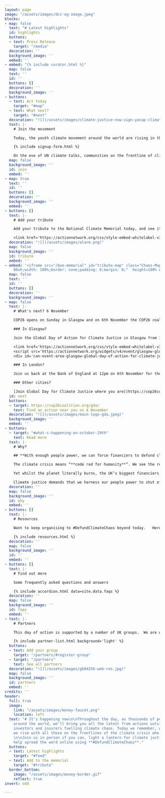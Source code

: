 ```yaml
---
layout: page
image: "/assets/images/dcc-og-image.jpeg"
blocks:
- map: false
  text: "# Latest highlights"
  id: highlights
  buttons:
  - text: Press Release
    target: "/media"
  decoration: ''
  background_image: ''
  embed: ''
- embed: "{% include curator.html %}"
  map: false
  text: ''
  id: ''
  buttons: []
  decoration: ''
  background_image: ''
- buttons:
  - text: Act today
    target: "#map"
  - text: What next?
    target: "#next"
  decoration: "![](/assets/images/climate-justice-now-sign-yacap-climate-strike-2020.png)"
  text: |-
    # Join the movement

    Today, the youth climate movement around the world are rising in their thousands with over 100 actions demanding that bankers, insurers and fund managers **Defund Climate Chaos**.

    {% include signup-form.html %}

    On the eve of UN climate talks, communities on the frontline of climate impacts are laying climate justice memorials outside the UK’s biggest fossil financiers to make it clear at whose doorstep the blame for the climate crisis lies.
  map: false
  background_image: ''
  id: join
  embed: ''
- map: true
  text: ''
  id: ''
  buttons: []
  decoration: ''
  background_image: ''
  embed: ''
- buttons: []
  text: |-
    # Add your tribute

    Add your tribute to the National Climate Memorial today, and see it appear below on the map.

    <link href='https://actionnetwork.org/css/style-embed-whitelabel-v3.css' rel='stylesheet' type='text/css' /><script src='https://actionnetwork.org/widgets/v4/form/your-message-for-the-national-climate-justice-memorial?format=js&source=widget'></script><div id='can-form-area-your-message-for-the-national-climate-justice-memorial' style='width: 100%'><!-- this div is the target for our HTML insertion --></div>
  decoration: "![](/assets/images/alarm.png)"
  map: false
  background_image: ''
  id: tribute
  embed: ''
- embed: '<iframe src="/boe-memorial" id="tribute-map" class="Chaos-Map" style="height:
    80vh;width: 100%;border: none;padding: 0;margin: 0;"  height=100% width=100% frameborder="0"></iframe>'
  map: false
  text: ''
  id: ''
  buttons: []
  decoration: ''
  background_image: ''
- map: false
  text: |-
    # What's next? 6 November

    COP26 opens on Sunday in Glasgow and on 6th November the COP26 coalition have called a [Global Day for Climate Justice](https://cop26coalition.org/gda/) with mass marches, rallies and actions around the world.

    ### In Glasgow?

    Join the Global Day of Action for Climate Justice in Glasgow from 11.30am:

    <link href='https://actionnetwork.org/css/style-embed-whitelabel-v3.css' rel='stylesheet' type='text/css'/>
    <script src='https://actionnetwork.org/widgets/v4/event/glasgow-global-day-of-action-for-climate-justice-6th-nov?format=js&source=widget'></script>
    <div id='can-event-area-glasgow-global-day-of-action-for-climate-justice-6th-nov' style='width: 100%'><!-- this div is the target for our HTML insertion --></div>

    ### In London?

    Join us back at the Bank of England at 12pm on 6th November for the [Climate Reparations Block](https://climatereparations.uk/#join).

    ### Other cities?

    [Join Global Day for Climate Justice where you are](https://cop26coalition.org/gda/) - 100s of marches and rallies around the world.
  id: next
  buttons:
  - target: https://cop26coalition.org/gda/
    text: Find an action near you on 6 November
  decoration: "![](/assets/images/main-logo-gda.jpeg)"
  background_image: ''
  embed: ''
- buttons:
  - target: "#what-s-happening-on-october-29th"
    text: Read more
  text: |-
    # Why?

    ## **With enough people power, we can force financiers to defund climate chaos. Join us.**

    The climate crisis means “**code red for humanity**”. We see the reality raging around us with floods, wildfires and storms every day.

    Yet whilst the planet literally burns, the UK’s biggest financiers keep pouring billions of pounds each year into fuelling the fire. **Barclays, HSBC, Lloyds of London** to name just a few - they still fund fossil fuels.

    Climate justice demands that we harness our people power to shut off the money pipeline to oil, coal and gas immediately.
  decoration: ''
  map: false
  background_image: ''
  id: why
  embed: ''
- buttons: []
  text: |-
    # Resources

    Want to keep organising to #DefundClimateChaos beyond today.   Here's all the resources you’ll need to keep taking action throughout COP26 and beyond

    {% include resources.html %}
  decoration: ''
  map: false
  background_image: ''
  id: ''
  embed: ''
- buttons: []
  text: |-
    # Find out more

    Some frequently asked questions and answers

    {% include accordion.html data=site.data.faqs %}
  decoration: ''
  map: false
  background_image: ''
  id: faqs
  embed: ''
- text: |-
    # Partners

    This day of action is supported by a number of UK groups.  We are working closely with allied networks all around the world as part of the [Defund Climate Chaos global day of action](http://defundclimatechaos.org).

    {% include partner-list.html background='light' %}
  buttons:
  - text: Add your group
    target: "/partners/#register-group"
  - target: "/partners"
    text: See all partners
  decoration: "![](/assets/images/gb84256-web-res.jpg)"
  map: false
  background_image: ''
  id: partners
  embed: ''
credits: ''
header:
  full: true
  image:
    link: "/assets/images/money-faucet.png"
    location: left
  text: "# It's happening now\n\nThroughout the day, as thousands of people rise up
    around the world, we'll bring you all the latest from actions outside the UK banks,
    investors and insurers fuelling climate chaos. Today we remember, we resist and
    we rise with all those on the frontlines of the climate crisis who seek justice.
    \n\nJoin us in person if you can, light a lantern for climate justice at 6pm and
    help spread the word online using **#DefundClimateChaos**."
  buttons:
  - text: Latest highlights
    target: "#feed"
  - text: Add to the memorial
    target: "#tribute"
  border_bottom:
    image: "/assets/images/money-border.gif"
    reflect: true
invert: odd

---
```

